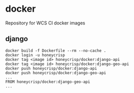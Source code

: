 # docker
Repository for WCS CI docker images

## django
    docker build -f Dockerfile --rm --no-cache .
    docker login -u honeycrisp
    docker tag <image id> honeycrisp/docker:django-api
    docker tag <image id> honeycrisp/docker:django-geo-api
    docker push honeycrisp/docker:django-api
    docker push honeycrisp/docker:django-geo-api
    ...
    FROM honeycrisp/docker:django-geo-api
    ...
